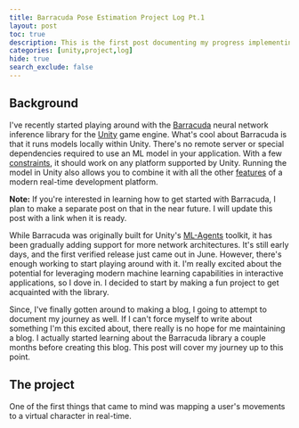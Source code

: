 ```yaml
---
title: Barracuda Pose Estimation Project Log Pt.1
layout: post
toc: true
description: This is the first post documenting my progress implementing pose estimation using the Barracuda inference library in Unity.
categories: [unity,project,log]
hide: true
search_exclude: false
---
```


## Background

I've recently started playing around with the [Barracuda](https://docs.unity3d.com/Packages/com.unity.barracuda@1.1/manual/index.html) neural network inference library for the [Unity](https://unity.com/) game engine. What's cool about Barracuda is that it runs models locally within Unity. There's no remote server or special dependencies required to use an ML model in your application. With a few [constraints](https://docs.unity3d.com/Packages/com.unity.barracuda@1.1/manual/SupportedPlatforms.html), it should work on any platform supported by Unity. Running the model in Unity also allows you to combine it with all the other [features](https://unity.com/products/unity-platform) of a modern real-time development platform.

**Note:** If you're interested in learning how to get started with Barracuda, I plan to make a separate post on that in the near future. I will update this post with a link when it is ready.

While Barracuda was originally built for Unity's [ML-Agents](https://unity3d.com/machine-learning) toolkit, it has been gradually adding support for more network architectures. It's still early days, and the first verified release just came out in June. However, there's enough working to start playing around with it. I'm really excited about the potential for leveraging modern machine learning capabilities in interactive applications, so I dove in. I decided to start by making a fun project to get acquainted with the library. 

Since, I've finally gotten around to making a blog, I going to attempt to document my journey as well. If I can't force myself to write about something I'm this excited about, there really is no hope for me maintaining a blog. I actually started learning about the Barracuda library a couple months before creating this blog. This post will cover my journey up to this point.

## The project

One of the first things that came to mind was mapping a user's movements to a virtual character in real-time.

